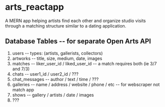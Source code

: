 # arts_reactapp
A MERN app helping artists find each other and organize studio visits through a matching structure similar to a dating application.

## Database Tables -- for separate Open Arts API
1. users -- types: (artists, gallerists, collectors)
2. artworks -- title, size, medium, date, images
4. matches -- liker_user_id / liked_user_id -- a match requires both (ie 3/7 and 7/3)
5. chats -- user1_id / user2_id / ???
6. chat_messages -- author / text / time / ???
7. galleries -- name / address / website / phone / etc -- for webscraper not match app
8. shows -- gallery / artists / date / images
7. ???
